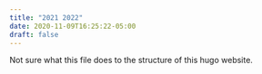 ```yaml
---
title: "2021 2022"
date: 2020-11-09T16:25:22-05:00
draft: false
---
```


Not sure what this file does to the structure of this hugo website.
